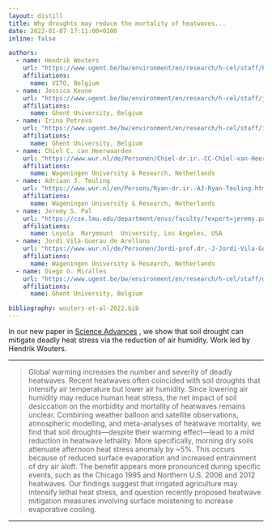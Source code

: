 ```yaml
---
layout: distill
title: Why droughts may reduce the mortality of heatwaves...
date: 2022-01-07 17:11:00+0100
inline: false

authors:
  - name: Hendrik Wouters
    url: "https://www.ugent.be/bw/environment/en/research/h-cel/staff/hendrik.htm"
    affiliations:
      name: VITO, Belgium
  - name: Jessica Keune
    url: "https://www.ugent.be/bw/environment/en/research/h-cel/staff/jessica.htm"
    affiliations:
      name: Ghent University, Belgium
  - name: Irina Petrova
    url: "https://www.ugent.be/bw/environment/en/research/h-cel/staff/irina.htm"
    affiliations:
      name: Ghent University, Belgium
  - name: Chiel C. can Heerwaarden
    url: "https://www.wur.nl/de/Personen/Chiel-dr.ir.-CC-Chiel-van-Heerwaarden.htm"
    affiliations:
      name: Wageningen University & Research, Netherlands
  - name: Adriaan J. Teuling
    url: "https://www.wur.nl/en/Persons/Ryan-dr.ir.-AJ-Ryan-Teuling.htm"
    affiliations:
      name: Wageningen University & Research, Netherlands
  - name: Jeremy S. Pal
    url: "https://cse.lmu.edu/department/envs/faculty/?expert=jeremy.pal"
    affiliations:
      name: Loyola  Marymount  University, Los Angeles, USA
  - name: Jordi Vilà-Guerau de Arellano
    url: "https://www.wur.nl/de/Personen/Jordi-prof.dr.-J-Jordi-Vila-Guerau-de-Arellano.htm"
    affiliations:
      name: Wageningen University & Research, Netherlands
  - name: Diego G. Miralles
    url: "https://www.ugent.be/bw/environment/en/research/h-cel/staff/diego.htm"
    affiliations:
      name: Ghent University, Belgium

bibliography: wouters-et-al-2022.bib
---
```


In our new paper in <a href="https://doi.org/10.1126/sciadv.abe6653">Science Advances</a> <d-cite key="Wouters-et-al-2022"></d-cite>, we show that soil drought can mitigate deadly heat stress via the reduction of air humidity. Work led by Hendrik Wouters.

***
> Global warming increases the number and severity of deadly heatwaves. Recent heatwaves often coincided with soil droughts that intensify air temperature but lower air humidity. Since lowering air humidity may reduce human heat stress, the net impact of soil desiccation on the morbidity and mortality of heatwaves remains unclear. Combining weather balloon and satellite observations, atmospheric modelling, and meta-analyses of heatwave mortality, we find that soil droughts—despite their warming effect—lead to a mild reduction in heatwave lethality. More specifically, morning dry soils attenuate afternoon heat stress anomaly by ~5%. This occurs because of reduced surface evaporation and increased entrainment of dry air aloft. The benefit appears more pronounced during specific events, such as the Chicago 1995 and Northern U.S. 2006 and 2012 heatwaves. Our findings suggest that irrigated agriculture may intensify lethal heat stress, and question recently proposed heatwave mitigation measures involving surface moistening to increase evaporative cooling.

***
